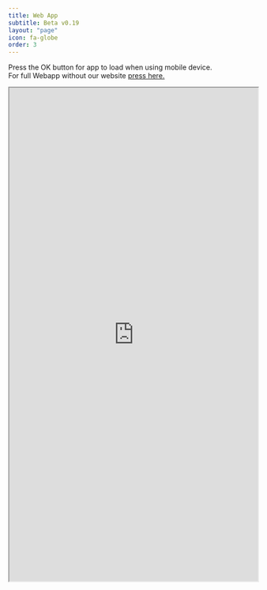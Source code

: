 ```yaml
---
title: Web App
subtitle: Beta v0.19
layout: "page"
icon: fa-globe
order: 3
---
```


Press the OK button for app to load when using mobile device.  
For full Webapp without our website [press here.](http://burnsplastics.com/WebV019) 

<iframe src="http://burnsplastics.com/WebV019" style="width:100%; height:1000px">
